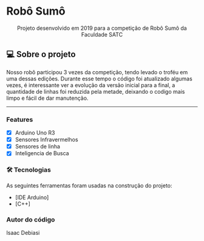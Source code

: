 # Robô Sumô

<p align="center">Projeto desenvolvido em 2019 para a competição de Robô Sumô da Faculdade SATC</p>

## 💻 Sobre o projeto
<p>Nosso robô participou 3 vezes da competição, tendo levado o troféu em uma dessas edições. Durante esse tempo o código foi atualizado algumas vezes, é interessante ver a evolução da versão inicial para a final, a quantidade de linhas foi reduzida pela metade, deixando o codigo mais limpo e fácil de dar manutenção.</p>

---

### Features

- [x] Arduino Uno R3
- [x] Sensores Infravermelhos
- [x] Sensores de linha
- [x] Inteligencia de Busca

### 🛠 Tecnologias

As seguintes ferramentas foram usadas na construção do projeto:

- [IDE Arduino]
- [C++]

### Autor do código
Isaac Debiasi
